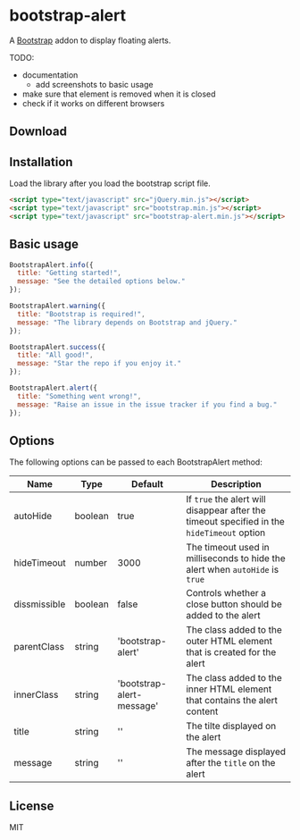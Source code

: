 # bootstrap-alert
A [Bootstrap](http://getbootstrap.com/) addon to display floating alerts.

TODO:
* documentation
  * add screenshots to basic usage
* make sure that element is removed when it is closed
* check if it works on different browsers

## Download

## Installation
Load the library after you load the bootstrap script file.
```html
<script type="text/javascript" src="jQuery.min.js"></script>
<script type="text/javascript" src="bootstrap.min.js"></script>
<script type="text/javascript" src="bootstrap-alert.min.js"></script>
```

## Basic usage
```javascript
BootstrapAlert.info({
  title: "Getting started!",
  message: "See the detailed options below."
});
```

```javascript
BootstrapAlert.warning({
  title: "Bootstrap is required!",
  message: "The library depends on Bootstrap and jQuery."
});
```

```javascript
BootstrapAlert.success({
  title: "All good!",
  message: "Star the repo if you enjoy it."
});
```

```javascript
BootstrapAlert.alert({
  title: "Something went wrong!",
  message: "Raise an issue in the issue tracker if you find a bug."
});
```
## Options
The following options can be passed to each BootstrapAlert method:

| Name | Type | Default | Description |
| ---- | ---- | ------- | ----------- |
| autoHide | boolean | true | If `true` the alert will disappear after the timeout specified in the `hideTimeout` option |
| hideTimeout | number | 3000 | The timeout used in milliseconds to hide the alert when `autoHide` is `true` |
| dissmissible | boolean | false | Controls whether a close button should be added to the alert |
| parentClass | string | 'bootstrap-alert' | The class added to the outer HTML element that is created for the alert |
| innerClass | string | 'bootstrap-alert-message' | The class added to the inner HTML element that contains the alert content |
| title | string | '' | The tilte displayed on the alert |
| message | string | '' | The message displayed after the `title` on the alert |

## License
MIT
